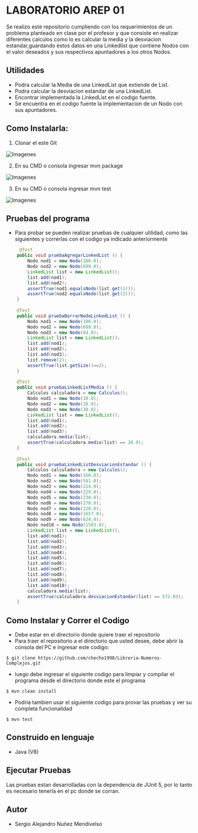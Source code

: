 # LABORATORIO AREP 01

Se realizo este repositorio cumpliendo con los requerimientos de un problema planteado en clase por el profesor y que consiste en realizar diferentes calculos como lo es calcular la media y la desviacion estandar,guardando estos datos en una Linkedlist que contiene Nodos con el valor deseados y sus respectivos apuntadores a los otros Nodos.

## Utilidades
 
- Podra calcular la Media de una LinkedList que extiende de List.
- Podra calcular la desviacion estandar de una LinkedList.
- Encontrar implementada la LinkedList en el codigo fuente.
- Se encuentra en el codigo fuente la implementacion de un Nodo con sus apuntadores.

## Como Instalarla:
1. Clonar el este Git

![Imagenes](https://github.com/DavidDiaz1949/Taller-Complex-Systems/blob/master/imagenes/clon.PNG)

2. En su CMD o consola ingresar mvn package

![Imagenes](https://github.com/DavidDiaz1949/Taller-Complex-Systems/blob/master/imagenes/package.PNG)

3. En su CMD o consola ingresar mvn test

![Imagenes](https://github.com/DavidDiaz1949/Taller-Complex-Systems/blob/master/imagenes/test.PNG)

## Pruebas del programa

- Para probar se pueden realizar pruebas de cualquier utilidad, como las siguientes y correrlas con el codigo ya indicado anteriormente

``` Java
     @Test
    public void pruebaAgregarLinkedList () {
        Nodo nod1 = new Nodo(186.0);
        Nodo nod2 = new Nodo(699.0);
        LinkedList list = new LinkedList();
        list.add(nod1);
        list.add(nod2);
        assertTrue(nod1.equalsNodo(list.get(1)));
        assertTrue(nod2.equalsNodo(list.get(2)));
    }
    
    @Test
    public void pruebaBorrarNodoLinkedList () {
    	Nodo nod1 = new Nodo(186.0);
        Nodo nod2 = new Nodo(699.0);
        Nodo nod3 = new Nodo(64.0);
        LinkedList list = new LinkedList();
        list.add(nod1);
        list.add(nod2);
        list.add(nod3);
        list.remove(2);
        assertTrue(list.getSize()==2);
    }
    
    @Test
    public void pruebaLinkedListMedia () {
    	Calculos calculadora = new Calculos();
    	Nodo nod1 = new Nodo(10.0);
        Nodo nod2 = new Nodo(20.0);
        Nodo nod3 = new Nodo(30.0);
        LinkedList list = new LinkedList();
        list.add(nod1);
        list.add(nod2);
        list.add(nod3);
        calculadora.media(list);
        assertTrue(calculadora.media(list) == 20.0);
    }
    
    @Test
    public void pruebaLinkedListDesviacionEstandar () {
    	Calculos calculadora = new Calculos();
    	Nodo nod1 = new Nodo(160.0);
        Nodo nod2 = new Nodo(591.0);
        Nodo nod3 = new Nodo(114.0);
        Nodo nod4 = new Nodo(229.0);
        Nodo nod5 = new Nodo(230.0);
        Nodo nod6 = new Nodo(270.0);
        Nodo nod7 = new Nodo(128.0);
        Nodo nod8 = new Nodo(1657.0);
        Nodo nod9 = new Nodo(624.0);
        Nodo nod10 = new Nodo(1503.0);
        LinkedList list = new LinkedList();
        list.add(nod1);
        list.add(nod2);
        list.add(nod3);
        list.add(nod4);
        list.add(nod5);
        list.add(nod6);
        list.add(nod7);
        list.add(nod8);
        list.add(nod9);
        list.add(nod10);
        calculadora.media(list);
        assertTrue(calculadora.desviacionEstandar(list) == 572.03);
    }
```
## Como Instalar y Correr el Codigo

- Debe estar en el directorio donde quiere traer el repositorio
- Para traer el repositorio a el directorio que usted desee, debe abrir la consola del PC e ingresar este codigo:
```
$ git clone https://github.com/checho1998/Libreria-Numeros-Complejos.git
```
- luego debe ingresar el siguiente codigo para limpiar y compilar el programa desde el directorio donde este el programa
```
$ mvn clean install 
```
- Podria tambien usar el siguiente codigo para provar las pruebas y ver su completa funcionalidad
```
$ mvn test
```
## Construido en lenguaje
  
  - Java (V8)
  
## Ejecutar Pruebas

Las pruebas estan desarrolladas con la dependencia de JUnit 5, por lo tanto es necesario tenerla
en el pc donde se corran.

## Autor

- Sergio Alejandro Nuñez Mendivelso
